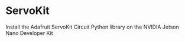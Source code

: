 # ServoKit
Install the Adafruit ServoKit Circuit Python library on the NVIDIA Jetson Nano Developer Kit
